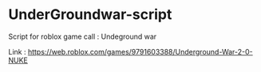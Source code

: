 # UnderGroundwar-script
Script for roblox game call : Undeground war 

Link : https://web.roblox.com/games/9791603388/Underground-War-2-0-NUKE

